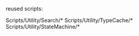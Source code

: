 

reused scripts:

Scripts/Utility/Search/*
Scripts/Utility/TypeCache/*
Scripts/Utility/StateMachine/*
